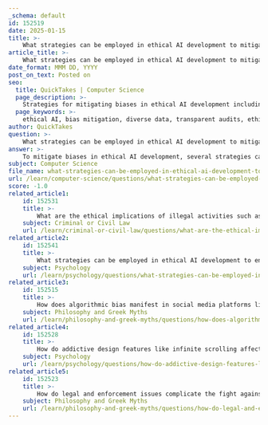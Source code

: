 ```yaml
---
_schema: default
id: 152519
date: 2025-01-15
title: >-
    What strategies can be employed in ethical AI development to mitigate biases?
article_title: >-
    What strategies can be employed in ethical AI development to mitigate biases?
date_format: MMM DD, YYYY
post_on_text: Posted on
seo:
  title: QuickTakes | Computer Science
  page_description: >-
    Strategies for mitigating biases in ethical AI development including diverse data collection, transparent audits, and the establishment of ethical guidelines.
  page_keywords: >-
    ethical AI, bias mitigation, diverse data, transparent audits, ethical guidelines, socio-technical approach, regulatory compliance, interdisciplinary teams, continuous monitoring
author: QuickTakes
question: >-
    What strategies can be employed in ethical AI development to mitigate biases?
answer: >-
    To mitigate biases in ethical AI development, several strategies can be employed:\n\n1. **Diverse Data Collection**: It is crucial to ensure that training datasets are representative of diverse populations. This helps to reduce bias by including a wide range of perspectives and experiences, which can prevent the reinforcement of stereotypes and ensure that AI systems perform fairly across different demographic groups.\n\n2. **Transparent Audits**: Implementing regular audits of AI systems can help hold developers accountable for biased outcomes. These audits should assess the performance of AI models across various demographics and identify any disparities in treatment or outcomes. Transparency in these processes can build trust and encourage continuous improvement.\n\n3. **Establishing Ethical Guidelines**: Developing and adhering to ethical standards for AI development is essential. These guidelines should prioritize fairness, inclusivity, and accountability, ensuring that AI systems do not perpetuate existing biases. Organizations should create frameworks that guide the ethical considerations throughout the AI lifecycle, from design to deployment.\n\n4. **Socio-Technical Approach**: Adopting a socio-technical approach means considering not only the algorithms and data but also the societal context in which AI operates. This involves understanding the potential societal impacts of AI systems and actively working to mitigate negative consequences, such as reinforcing negative stereotypes or increasing societal divides.\n\n5. **Legal and Regulatory Compliance**: Organizations should be aware of the legal implications of biased AI, including potential lawsuits for discrimination. There is a growing call for regulations that ensure fairness and accountability in AI development. Compliance with these regulations can help organizations avoid legal challenges and promote ethical practices.\n\n6. **Interdisciplinary Teams**: Forming diverse teams that include individuals from various backgrounds, disciplines, and experiences can enhance the development process. This diversity can lead to more comprehensive perspectives on potential biases and ethical considerations, ultimately resulting in more equitable AI systems.\n\n7. **Continuous Monitoring and Feedback**: Establishing mechanisms for ongoing monitoring of AI systems after deployment is vital. This includes gathering feedback from users and stakeholders to identify any biases that may emerge over time and making necessary adjustments to the algorithms and data.\n\nBy implementing these strategies, organizations can work towards creating fair and equitable AI technologies that serve all members of society, thereby addressing the critical issues of bias and discrimination in AI systems.
subject: Computer Science
file_name: what-strategies-can-be-employed-in-ethical-ai-development-to-mitigate-biases.md
url: /learn/computer-science/questions/what-strategies-can-be-employed-in-ethical-ai-development-to-mitigate-biases
score: -1.0
related_article1:
    id: 152531
    title: >-
        What are the ethical implications of illegal activities such as black marketplaces on the dark web?
    subject: Criminal or Civil Law
    url: /learn/criminal-or-civil-law/questions/what-are-the-ethical-implications-of-illegal-activities-such-as-black-marketplaces-on-the-dark-web
related_article2:
    id: 152541
    title: >-
        What strategies can be employed in ethical AI development to ensure fairness and accountability?
    subject: Psychology
    url: /learn/psychology/questions/what-strategies-can-be-employed-in-ethical-ai-development-to-ensure-fairness-and-accountability
related_article3:
    id: 152515
    title: >-
        How does algorithmic bias manifest in social media platforms like Facebook and Instagram?
    subject: Philosophy and Greek Myths
    url: /learn/philosophy-and-greek-myths/questions/how-does-algorithmic-bias-manifest-in-social-media-platforms-like-facebook-and-instagram
related_article4:
    id: 152528
    title: >-
        How do addictive design features like infinite scrolling affect user behavior in the attention economy?
    subject: Psychology
    url: /learn/psychology/questions/how-do-addictive-design-features-like-infinite-scrolling-affect-user-behavior-in-the-attention-economy
related_article5:
    id: 152523
    title: >-
        How do legal and enforcement issues complicate the fight against cyberbullying?
    subject: Philosophy and Greek Myths
    url: /learn/philosophy-and-greek-myths/questions/how-do-legal-and-enforcement-issues-complicate-the-fight-against-cyberbullying
---
```


&nbsp;